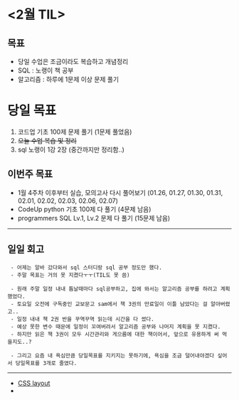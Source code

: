 # <2월 TIL>

## 목표
 - 당일 수업은 조금이라도 복습하고 개념정리
 - SQL : 노랭이 책 공부
 - 알고리즘 : 하루에 1문제 이상 문제 풀기 

# 당일 목표
1. 코드업 기초 100제 문제 풀기 (1문제 풀었음)
2. ~~오늘 수업 복습 및 정리~~
3. sql 노랭이 1강 2장 (중간까지만 정리함..)

## 이번주 목표
- 1월 4주차 이후부터 실습, 모의고사 다시 풀어보기 (01.26, 01.27, 01.30, 01.31, 02.01, 02.02, 02.03, 02.06, 02.07)
- CodeUp python 기초 100제 다 풀기 (4문제 남음)
- programmers SQL Lv.1, Lv.2 문제 다 풀기 (15문제 남음)

---

## 일일 회고
```
 - 어제는 알바 갔다와서 sql 스터디랑 sql 공부 정도만 했다.
 - 주말 목표는 거의 못 지켰다ㅜㅜ(TIL도 못 씀)

 - 원래 주말 일정 내내 틈날때마다 sql공부하고, 집에 와서는 알고리즘 공부를 하려고 계획했었다.
 - 토요일 오전에 구독중인 교보문고 sam에서 책 3권의 만료일이 이틀 남았다는 걸 알아버렸고.. 
 - 일정 내내 책 2권 반을 꾸역꾸역 읽는데 시간을 다 썼다.
 - 예상 못한 변수 때문에 일정이 꼬여버려서 알고리즘 공부와 나머지 계획을 못 지켰다.
 - 하지만 읽은 책 3권이 모두 시간관리와 게으름에 대한 책이어서, 앞으로 유용하게 써 먹을지도..? 

 - 그리고 요즘 내 욕심만큼 당일목표를 지키지는 못하기에, 욕심을 조금 덜어내야겠다 싶어서 당일목표를 3개로 줄였다.
```
---

- [CSS layout](https://github.com/YooJuHyeon/test1/blob/master/0227/web_positioning_for_CSS_layout.md)
- []()
